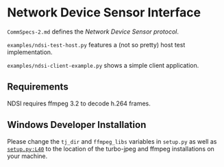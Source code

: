 # Network Device Sensor Interface

`CommSpecs-2.md` defines the *Network Device Sensor protocol*.

`examples/ndsi-test-host.py` features a (not so pretty) host test implementation.

`examples/ndsi-client-example.py` shows a simple client application.

## Requirements

NDSI requires ffmpeg 3.2 to decode h.264 frames.

## Windows Developer Installation

Please change the `tj_dir` and `ffmpeg_libs` variables in `setup.py` as well as [`setup.py:L40`](https://github.com/pupil-labs/pyndsi/blob/302387085a3fca57cb5a9af65bf60129954a7f89/setup.py#L40) to the location of the turbo-jpeg and ffmpeg installations on your machine.
